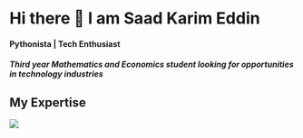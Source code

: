 # Hi there 👋 I am Saad Karim Eddin
#### Pythonista | Tech Enthusiast

##### Third year Mathematics and Economics student looking for opportunities in technology industries

## My Expertise

<img src="https://img.shields.io/badge/python%20-%2314354C.svg?&style=for-the-badge&logo=python&logoColor=white"/>
